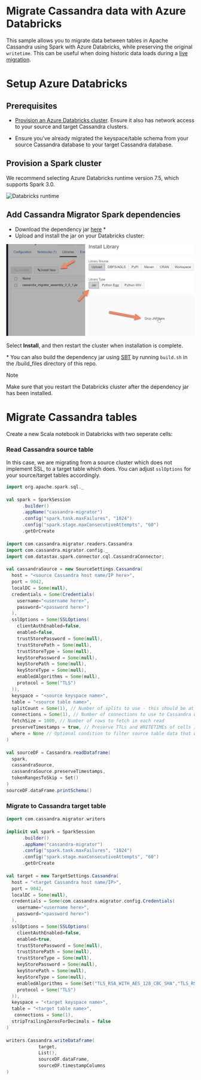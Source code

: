 # Migrate Cassandra data with Azure Databricks

This sample allows you to migrate data between tables in Apache Cassandra using Spark with Azure Databricks, while preserving the original `writetime`. This can be useful when doing historic data loads during a [live migration](https://docs.microsoft.com/azure/managed-instance-apache-cassandra/dual-write-proxy-migration).

# Setup Azure Databricks

## Prerequisites

* [Provision an Azure Databricks cluster](https://docs.microsoft.com/azure/databricks/scenarios/quickstart-create-databricks-workspace-portal?tabs=azure-portal). Ensure it also has network access to your source and target Cassandra clusters.

* Ensure you've already migrated the keyspace/table schema from your source Cassandra database to your target Cassandra database.


## Provision a Spark cluster

We recommend selecting Azure Databricks runtime version 7.5, which supports Spark 3.0.

<!-- :::image type="content" source="https://docs.microsoft.com/azure/cosmos-db/media/cassandra-migrate-cosmos-db-databricks/databricks-runtime.png" alt-text="Screenshot that shows finding the Databricks runtime version."::: -->
![Databricks runtime](https://docs.microsoft.com/azure/cosmos-db/media/cassandra-migrate-cosmos-db-databricks/databricks-runtime.png)

## Add Cassandra Migrator Spark dependencies

* Download the dependency jar [here](https://github.com/TheovanKraay/cassandra-migrator/raw/main/jar/cassandra-migrator-assembly-0.0.1.jar) * 
* Upload and install the jar on your Databricks cluster:

<!-- :::image type="content" source="./media/cassandra-migrator-jar.jpg" alt-text="Screenshot that shows searching for Maven packages in Databricks."::: -->
![Dependency jar](./media/cassandra-migrator-jar.jpg)

Select **Install**, and then restart the cluster when installation is complete.

\* You can also build the dependency jar using [SBT](https://www.scala-sbt.org/1.x/docs/Setup.html) by running `build.sh` in the /build_files directory of this repo.

> [!NOTE]
> Make sure that you restart the Databricks cluster after the dependency jar has been installed.

# Migrate Cassandra tables

Create a new Scala notebook in Databricks with two seperate cells:

### Read Cassandra source table

In this case, we are migrating from a source cluster which does not implement SSL, to a target table which does. You can adjust `sslOptions` for your source/target tables accordingly.

```scala
import org.apache.spark.sql._

val spark = SparkSession
      .builder()
      .appName("cassandra-migrator")
      .config("spark.task.maxFailures", "1024")
      .config("spark.stage.maxConsecutiveAttempts", "60") 
      .getOrCreate

import com.cassandra.migrator.readers.Cassandra
import com.cassandra.migrator.config._
import com.datastax.spark.connector.cql.CassandraConnector;

val cassandraSource = new SourceSettings.Cassandra(
  host = "<source Cassandra host name/IP here>",
  port = 9042,
  localDC = Some(null),
  credentials = Some(Credentials(
    username="<username here>", 
    password="<password here>")
  ),
  sslOptions = Some(SSLOptions(
    clientAuthEnabled=false,
    enabled=false,
    trustStorePassword = Some(null),
    trustStorePath = Some(null),
    trustStoreType = Some(null),
    keyStorePassword = Some(null),
    keyStorePath = Some(null),
    keyStoreType = Some(null),
    enabledAlgorithms = Some(null),
    protocol = Some("TLS")
  )),  
  keyspace = "<source keyspace name>",
  table = "<source table name>",
  splitCount = Some(1), // Number of splits to use - this should be at minimum the amount of cores available in the Spark cluster, and optimally more; higher splits will lead to more fine-grained resumes. Aim for 8 * (Spark cores).
  connections = Some(1), // Number of connections to use to Cassandra when copying
  fetchSize = 1000, // Number of rows to fetch in each read
  preserveTimestamps = true, // Preserve TTLs and WRITETIMEs of cells in the source database. Note that this option is *incompatible* when copying tables with collections (lists, maps, sets).
  where = None // Optional condition to filter source table data that will be migrated, e.g. where: race_start_date = '2015-05-27' AND race_end_date = '2015-05-27'
)

val sourceDF = Cassandra.readDataframe(
  spark,
  cassandraSource,
  cassandraSource.preserveTimestamps,
  tokenRangesToSkip = Set()
)
sourceDF.dataFrame.printSchema()
```

### Migrate to Cassandra target table

```scala
import com.cassandra.migrator.writers

implicit val spark = SparkSession
      .builder()
      .appName("cassandra-migrator")
      .config("spark.task.maxFailures", "1024")
      .config("spark.stage.maxConsecutiveAttempts", "60")
      .getOrCreate

val target = new TargetSettings.Cassandra(
  host = "<target Cassandra host name/IP>",
  port = 9042,
  localDC = Some(null),
  credentials = Some(com.cassandra.migrator.config.Credentials(
    username="<username here>", 
    password="<password here>")
  ),
  sslOptions = Some(SSLOptions(
    clientAuthEnabled=false,
    enabled=true,
    trustStorePassword = Some(null),
    trustStorePath = Some(null),
    trustStoreType = Some(null),
    keyStorePassword = Some(null),
    keyStorePath = Some(null),
    keyStoreType = Some(null),
    enabledAlgorithms = Some(Set("TLS_RSA_WITH_AES_128_CBC_SHA","TLS_RSA_WITH_AES_256_CBC_SHA")),
    protocol = Some("TLS")
  )),   
  keyspace = "<target keyspace name>",
  table = "<target table name>",
   connections = Some(1),
  stripTrailingZerosForDecimals = false
)

writers.Cassandra.writeDataframe(
            target,
            List(),
            sourceDF.dataFrame,
            sourceDF.timestampColumns
)
```